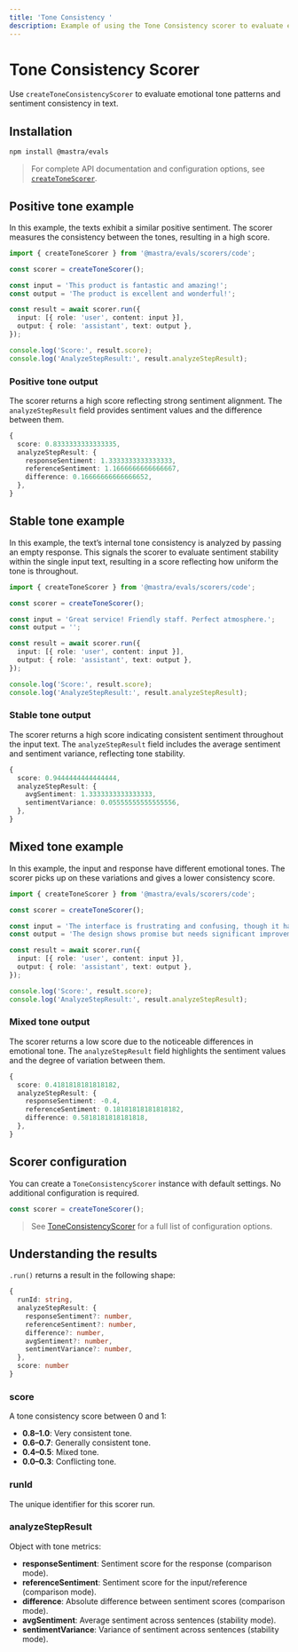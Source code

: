 ```yaml
---
title: 'Tone Consistency '
description: Example of using the Tone Consistency scorer to evaluate emotional tone patterns and sentiment consistency in text.
---
```


# Tone Consistency Scorer

Use `createToneConsistencyScorer` to evaluate emotional tone patterns and sentiment consistency in text.

## Installation

```bash copy
npm install @mastra/evals
```

> For complete API documentation and configuration options, see [`createToneScorer`](/reference/scorers/tone-consistency).

## Positive tone example

In this example, the texts exhibit a similar positive sentiment. The scorer measures the consistency between the tones, resulting in a high score.

```typescript filename="src/example-positive-tone.ts" showLineNumbers copy
import { createToneScorer } from '@mastra/evals/scorers/code';

const scorer = createToneScorer();

const input = 'This product is fantastic and amazing!';
const output = 'The product is excellent and wonderful!';

const result = await scorer.run({
  input: [{ role: 'user', content: input }],
  output: { role: 'assistant', text: output },
});

console.log('Score:', result.score);
console.log('AnalyzeStepResult:', result.analyzeStepResult);
```

### Positive tone output

The scorer returns a high score reflecting strong sentiment alignment. The `analyzeStepResult` field provides sentiment values and the difference between them.

```typescript
{
  score: 0.8333333333333335,
  analyzeStepResult: {
    responseSentiment: 1.3333333333333333,
    referenceSentiment: 1.1666666666666667,
    difference: 0.16666666666666652,
  },
}
```

## Stable tone example

In this example, the text’s internal tone consistency is analyzed by passing an empty response. This signals the scorer to evaluate sentiment stability within the single input text, resulting in a score reflecting how uniform the tone is throughout.

```typescript filename="src/example-stable-tone.ts" showLineNumbers copy
import { createToneScorer } from '@mastra/evals/scorers/code';

const scorer = createToneScorer();

const input = 'Great service! Friendly staff. Perfect atmosphere.';
const output = '';

const result = await scorer.run({
  input: [{ role: 'user', content: input }],
  output: { role: 'assistant', text: output },
});

console.log('Score:', result.score);
console.log('AnalyzeStepResult:', result.analyzeStepResult);
```

### Stable tone output

The scorer returns a high score indicating consistent sentiment throughout the input text. The `analyzeStepResult` field includes the average sentiment and sentiment variance, reflecting tone stability.

```typescript
{
  score: 0.9444444444444444,
  analyzeStepResult: {
    avgSentiment: 1.3333333333333333,
    sentimentVariance: 0.05555555555555556,
  },
}
```

## Mixed tone example

In this example, the input and response have different emotional tones. The scorer picks up on these variations and gives a lower consistency score.

```typescript filename="src/example-mixed-tone.ts" showLineNumbers copy
import { createToneScorer } from '@mastra/evals/scorers/code';

const scorer = createToneScorer();

const input = 'The interface is frustrating and confusing, though it has potential.';
const output = 'The design shows promise but needs significant improvements to be usable.';

const result = await scorer.run({
  input: [{ role: 'user', content: input }],
  output: { role: 'assistant', text: output },
});

console.log('Score:', result.score);
console.log('AnalyzeStepResult:', result.analyzeStepResult);
```

### Mixed tone output

The scorer returns a low score due to the noticeable differences in emotional tone. The `analyzeStepResult` field highlights the sentiment values and the degree of variation between them.

```typescript
{
  score: 0.4181818181818182,
  analyzeStepResult: {
    responseSentiment: -0.4,
    referenceSentiment: 0.18181818181818182,
    difference: 0.5818181818181818,
  },
}
```

## Scorer configuration

You can create a `ToneConsistencyScorer` instance with default settings. No additional configuration is required.

```typescript
const scorer = createToneScorer();
```

> See [ToneConsistencyScorer](/reference/scorers/tone-consistency) for a full list of configuration options.

## Understanding the results

`.run()` returns a result in the following shape:

```typescript
{
  runId: string,
  analyzeStepResult: {
    responseSentiment?: number,
    referenceSentiment?: number,
    difference?: number,
    avgSentiment?: number,
    sentimentVariance?: number,
  },
  score: number
}
```

### score

A tone consistency score between 0 and 1:

- **0.8–1.0**: Very consistent tone.
- **0.6–0.7**: Generally consistent tone.
- **0.4–0.5**: Mixed tone.
- **0.0–0.3**: Conflicting tone.

### runId

The unique identifier for this scorer run.

### analyzeStepResult

Object with tone metrics:

- **responseSentiment**: Sentiment score for the response (comparison mode).
- **referenceSentiment**: Sentiment score for the input/reference (comparison mode).
- **difference**: Absolute difference between sentiment scores (comparison mode).
- **avgSentiment**: Average sentiment across sentences (stability mode).
- **sentimentVariance**: Variance of sentiment across sentences (stability mode).

<GithubLink
  marginTop='mt-16'
  link="https://github.com/mastra-ai/mastra/blob/main/examples/basics/scorers/tone-consistency"
/>
